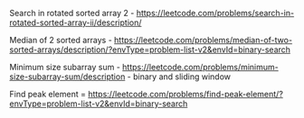 Search in rotated sorted array 2 - https://leetcode.com/problems/search-in-rotated-sorted-array-ii/description/

Median of 2 sorted arrays - https://leetcode.com/problems/median-of-two-sorted-arrays/description/?envType=problem-list-v2&envId=binary-search

Minimum size subarray sum - https://leetcode.com/problems/minimum-size-subarray-sum/description - binary and sliding window

Find peak element = https://leetcode.com/problems/find-peak-element/?envType=problem-list-v2&envId=binary-search
